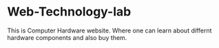 # Web-Technology-lab
This is Computer Hardware website. Where one can learn about differnt hardware components and also buy them.
